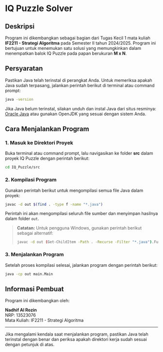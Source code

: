 # **IQ Puzzle Solver**

## **Deskripsi**
Program ini dikembangkan sebagai bagian dari Tugas Kecil 1 mata kuliah **IF2211 - Strategi Algoritma** pada Semester II tahun 2024/2025. Program ini bertujuan untuk menemukan satu solusi yang memungkinkan dalam menempatkan balok IQ Puzzle pada papan berukuran **M x N**.

## **Persyaratan**
Pastikan Java telah terinstal di perangkat Anda. Untuk memeriksa apakah Java sudah terpasang, jalankan perintah berikut di terminal atau command prompt:

```sh
java -version
```
Jika Java belum terinstal, silakan unduh dan instal Java dari situs resminya: [Oracle Java](https://www.oracle.com/java/) atau gunakan OpenJDK yang sesuai dengan sistem Anda.

## **Cara Menjalankan Program**

### **1. Masuk ke Direktori Proyek**
Buka terminal atau command prompt, lalu navigasikan ke folder **src** dalam proyek IQ Puzzle dengan perintah berikut:

```sh
cd IQ_Puzzle/src
```

### **2. Kompilasi Program**
Gunakan perintah berikut untuk mengompilasi semua file Java dalam proyek:

```sh
javac -d out $(find . -type f -name "*.java")
```

Perintah ini akan mengompilasi seluruh file sumber dan menyimpan hasilnya dalam folder `out`.

> **Catatan:** Untuk pengguna Windows, gunakan perintah berikut sebagai alternatif:
> 
> ```sh
> javac -d out (Get-ChildItem -Path . -Recurse -Filter "*.java").FullName
> ```

### **3. Menjalankan Program**
Setelah proses kompilasi selesai, jalankan program dengan perintah berikut:

```sh
java -cp out main.Main
```

## **Informasi Pembuat**
Program ini dikembangkan oleh:

**Nadhif Al Rozin**  
NRP: 13523076  
Mata Kuliah: IF2211 - Strategi Algoritma

---

Jika mengalami kendala saat menjalankan program, pastikan Java telah terinstal dengan benar dan periksa apakah direktori kerja sudah sesuai dengan petunjuk di atas.
